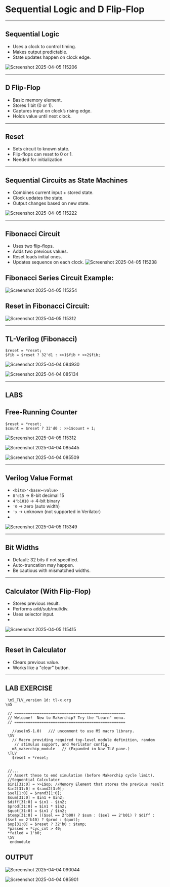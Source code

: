 
# Sequential Logic and D Flip-Flop 

---

## Sequential Logic

- Uses a clock to control timing.
- Makes output predictable.
- State updates happen on clock edge.

![Screenshot 2025-04-05 115206](https://github.com/user-attachments/assets/94199aaf-cdfc-402a-bc65-2d35ce07fe83)

---

## D Flip-Flop

- Basic memory element.
- Stores 1 bit (0 or 1).
- Captures input on clock’s rising edge.
- Holds value until next clock.


---

## Reset

- Sets circuit to known state.
- Flip-flops can reset to 0 or 1.
- Needed for initialization.

---

## Sequential Circuits as State Machines

- Combines current input + stored state.
- Clock updates the state.
- Output changes based on new state.

![Screenshot 2025-04-05 115222](https://github.com/user-attachments/assets/ac237adb-acd9-42aa-b373-917af42398fb)

---

## Fibonacci Circuit

- Uses two flip-flops.
- Adds two previous values.
- Reset loads initial ones.
- Updates sequence on each clock.
![Screenshot 2025-04-05 115238](https://github.com/user-attachments/assets/4d749461-f37c-4ada-941c-6084715144aa)

## Fibonacci Series Circuit Example:
![Screenshot 2025-04-05 115254](https://github.com/user-attachments/assets/4cc59763-96a3-499c-b3b5-f799c043d3ee)

## Reset in Fibonacci Circuit:
![Screenshot 2025-04-05 115312](https://github.com/user-attachments/assets/a6109320-2946-4bb6-ab7d-c15c4f212d65)

---

## TL-Verilog (Fibonacci)

```tlv
$reset = *reset;
$fib = $reset ? 32'd1 : >>1$fib + >>2$fib;
```
![Screenshot 2025-04-04 084930](https://github.com/user-attachments/assets/d9d44ddd-0ae8-430d-8f6a-f7b57f6f6fba) </p>
![Screenshot 2025-04-04 085134](https://github.com/user-attachments/assets/b178b7e6-bb96-46b0-a041-a0144f9d3e5b)

---
## LABS
## Free-Running Counter

```tlv
$reset = *reset;
$count = $reset ? 32'd0 : >>1$count + 1;
```
![Screenshot 2025-04-05 115312](https://github.com/user-attachments/assets/6a12e2e3-e6b2-4992-892e-e1806315eb08) </P>
![Screenshot 2025-04-04 085445](https://github.com/user-attachments/assets/743c2d5e-38ae-4134-91c2-8d1c6cac4220) </P>
![Screenshot 2025-04-04 085509](https://github.com/user-attachments/assets/3029c966-ee81-4132-b35a-f18f55ca583b)

---

## Verilog Value Format

- `<bits>'<base><value>`
- `8'd15` → 8-bit decimal 15
- `4'b1010` → 4-bit binary
- `'0` → zero (auto width)
- `'x` → unknown (not supported in Verilator)
- 
![Screenshot 2025-04-05 115349](https://github.com/user-attachments/assets/4edb5fb2-7ad7-4c21-8c7b-40d59094d1a0)

---

## Bit Widths

- Default: 32 bits if not specified.
- Auto-truncation may happen.
- Be cautious with mismatched widths.

---

## Calculator (With Flip-Flop)

- Stores previous result.
- Performs add/sub/mul/div.
- Uses selector input.
- 
![Screenshot 2025-04-05 115415](https://github.com/user-attachments/assets/39c656ad-251b-493a-82cd-ae9a188f2425)

---

## Reset in Calculator

- Clears previous value.
- Works like a "clear" button.

---

## LAB EXERCISE

     \m5_TLV_version 1d: tl-x.org
    \m5
  
     // =================================================
     // Welcome!  New to Makerchip? Try the "Learn" menu.
     // =================================================
  
       //use(m5-1.0)   /// uncomment to use M5 macro library.
     \SV
       // Macro providing required top-level module definition, random
        // stimulus support, and Verilator config.
       m5_makerchip_module   // (Expanded in Nav-TLV pane.)
     \TLV
       $reset = *reset;
  
  
     //...
     // Assert these to end simulation (before Makerchip cycle limit).
     //Sequential Calculator
     $in1[31:0] = >>1$op; //Memory Element that stores the previous result
     $in2[31:0] = $rand2[3:0];
     $sel[1:0] = $rand3[1:0];
     $sum[31:0] = $in1 + $in2;
     $diff[31:0] = $in1 - $in2;
     $prod[31:0] = $in1 * $in2;
     $quot[31:0] = $in1 / $in2;
     $temp[31:0] = (($sel == 2'b00) ? $sum : ($sel == 2'b01) ? $diff : ($sel == 2'b10) ? $prod : $quot);
     $op[31:0] = $reset ? 32'b0 : $temp;
     *passed = *cyc_cnt > 40;
     *failed = 1'b0;
     \SV
      endmodule



## OUTPUT

![Screenshot 2025-04-04 090044](https://github.com/user-attachments/assets/63544beb-f6be-4778-8b82-ba96dbea2fa4) </p>
![Screenshot 2025-04-04 085901](https://github.com/user-attachments/assets/79884cd1-28ee-43c0-989d-65b4a82953a1)


